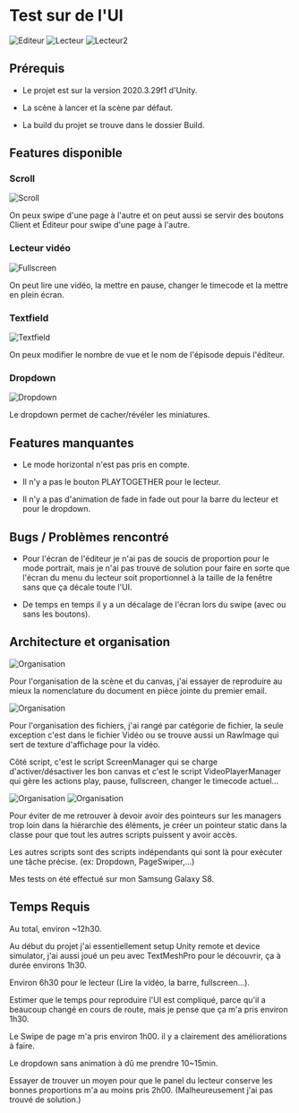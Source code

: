 # Test sur de l'UI
![Editeur](Screenshots/Editeur.png) ![Lecteur](Screenshots/Lecteur.png) ![Lecteur2](Screenshots/Lecteur2.png)
 
 
## Prérequis
 
- Le projet est sur la version 2020.3.29f1 d'Unity.
 
- La scène à lancer et la scène par défaut.
 
- La build du projet se trouve dans le dossier Build.
 
## Features disponible
 
### Scroll
![Scroll](Screenshots/Scroll.gif)
 
On peux swipe d'une page à l'autre et on peut aussi se servir des boutons Client et Éditeur pour swipe d'une page à l'autre.
 
### Lecteur vidéo
![Fullscreen](Screenshots/Fullscreen.gif)
 
On peut lire une vidéo, la mettre en pause, changer le timecode et la mettre en plein écran.
 
 
### Textfield
![Textfield](Screenshots/Textfield.gif)
 
On peux modifier le nombre de vue et le nom de l'épisode depuis l'éditeur.
 
### Dropdown
![Dropdown](Screenshots/Dropdown.gif)
 
Le dropdown permet de cacher/révéler les miniatures.
 
## Features manquantes
 
- Le mode horizontal n'est pas pris en compte.
 
- Il n'y a pas le bouton PLAYTOGETHER pour le lecteur.
 
- Il n'y a pas d'animation de fade in fade out pour la barre du lecteur et pour le dropdown.
 
## Bugs / Problèmes rencontré
 
- Pour l'écran de l'éditeur je n'ai pas de soucis de proportion pour le mode portrait, mais je n'ai pas trouvé de solution pour faire en sorte que l'écran du menu du lecteur soit proportionnel à la taille de la fenêtre sans que ça décale toute l'UI.
 
- De temps en temps il y a un décalage de l'écran lors du swipe (avec ou sans les boutons).
 
 
## Architecture et organisation
![Organisation](Screenshots/Organisation.png)
 
Pour l'organisation de la scène et du canvas, j'ai essayer de reproduire au mieux la nomenclature du document en pièce jointe du premier email.
 
![Organisation](Screenshots/OrganisationFichier.png)
 
Pour l'organisation des fichiers, j'ai rangé par catégorie de fichier, la seule exception c'est dans le fichier Vidéo ou se trouve aussi un RawImage qui sert de texture d'affichage pour la vidéo.
 
Côté script, c'est le script ScreenManager qui se charge d'activer/désactiver les bon canvas et c'est le script VideoPlayerManager qui gère les actions play, pause, fullscreen, changer le timecode actuel...
 
![Organisation](Screenshots/Instance_VideoPlayerManager.png)
![Organisation](Screenshots/Instance_ScreenManager.png)
 
Pour éviter de me retrouver à devoir avoir des pointeurs sur les managers trop loin dans la hiérarchie des éléments, je créer un pointeur static dans la classe pour que tout les autres scripts puissent y avoir accès.
 
Les autres scripts sont des scripts indépendants qui sont là pour exécuter une tâche précise. (ex: Dropdown, PageSwiper,...)

Mes tests on été effectué sur mon Samsung Galaxy S8.
 
## Temps Requis
 
Au total, environ ~12h30.
 
Au début du projet j'ai essentiellement setup Unity remote et device simulator, j'ai aussi joué un peu avec TextMeshPro pour le découvrir, ça à durée environs 1h30.
 
Environ 6h30 pour le lecteur (Lire la vidéo, la barre, fullscreen...).
 
Estimer que le temps pour reproduire l'UI est compliqué, parce qu'il a beaucoup changé en cours de route, mais je pense que ça m'a pris environ 1h30.
 
Le Swipe de page m'a pris environ 1h00. il y a clairement des améliorations à faire.
 
Le dropdown sans animation à dû me prendre 10~15min.
 
Essayer de trouver un moyen pour que le panel du lecteur conserve les bonnes proportions m'a au moins pris 2h00. (Malheureusement j'ai pas trouvé de solution.)